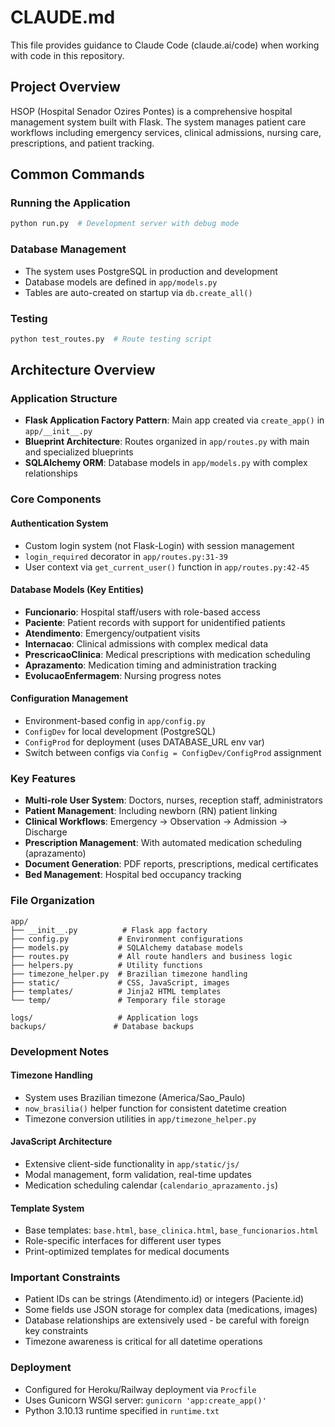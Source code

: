 # CLAUDE.md

This file provides guidance to Claude Code (claude.ai/code) when working with code in this repository.

## Project Overview

HSOP (Hospital Senador Ozires Pontes) is a comprehensive hospital management system built with Flask. The system manages patient care workflows including emergency services, clinical admissions, nursing care, prescriptions, and patient tracking.

## Common Commands

### Running the Application
```bash
python run.py  # Development server with debug mode
```

### Database Management
- The system uses PostgreSQL in production and development
- Database models are defined in `app/models.py`
- Tables are auto-created on startup via `db.create_all()`

### Testing
```bash
python test_routes.py  # Route testing script
```

## Architecture Overview

### Application Structure
- **Flask Application Factory Pattern**: Main app created via `create_app()` in `app/__init__.py`
- **Blueprint Architecture**: Routes organized in `app/routes.py` with main and specialized blueprints
- **SQLAlchemy ORM**: Database models in `app/models.py` with complex relationships

### Core Components

#### Authentication System
- Custom login system (not Flask-Login) with session management
- `login_required` decorator in `app/routes.py:31-39`
- User context via `get_current_user()` function in `app/routes.py:42-45`

#### Database Models (Key Entities)
- **Funcionario**: Hospital staff/users with role-based access
- **Paciente**: Patient records with support for unidentified patients
- **Atendimento**: Emergency/outpatient visits
- **Internacao**: Clinical admissions with complex medical data
- **PrescricaoClinica**: Medical prescriptions with medication scheduling
- **Aprazamento**: Medication timing and administration tracking
- **EvolucaoEnfermagem**: Nursing progress notes

#### Configuration Management
- Environment-based config in `app/config.py`
- `ConfigDev` for local development (PostgreSQL)
- `ConfigProd` for deployment (uses DATABASE_URL env var)
- Switch between configs via `Config = ConfigDev/ConfigProd` assignment

### Key Features
- **Multi-role User System**: Doctors, nurses, reception staff, administrators
- **Patient Management**: Including newborn (RN) patient linking
- **Clinical Workflows**: Emergency → Observation → Admission → Discharge
- **Prescription Management**: With automated medication scheduling (aprazamento)
- **Document Generation**: PDF reports, prescriptions, medical certificates
- **Bed Management**: Hospital bed occupancy tracking

### File Organization
```
app/
├── __init__.py          # Flask app factory
├── config.py           # Environment configurations  
├── models.py           # SQLAlchemy database models
├── routes.py           # All route handlers and business logic
├── helpers.py          # Utility functions
├── timezone_helper.py  # Brazilian timezone handling
├── static/             # CSS, JavaScript, images
├── templates/          # Jinja2 HTML templates
└── temp/               # Temporary file storage

logs/                   # Application logs
backups/               # Database backups
```

### Development Notes

#### Timezone Handling
- System uses Brazilian timezone (America/Sao_Paulo)
- `now_brasilia()` helper function for consistent datetime creation
- Timezone conversion utilities in `app/timezone_helper.py`

#### JavaScript Architecture
- Extensive client-side functionality in `app/static/js/`
- Modal management, form validation, real-time updates
- Medication scheduling calendar (`calendario_aprazamento.js`)

#### Template System
- Base templates: `base.html`, `base_clinica.html`, `base_funcionarios.html`
- Role-specific interfaces for different user types
- Print-optimized templates for medical documents

### Important Constraints
- Patient IDs can be strings (Atendimento.id) or integers (Paciente.id)
- Some fields use JSON storage for complex data (medications, images)
- Database relationships are extensively used - be careful with foreign key constraints
- Timezone awareness is critical for all datetime operations

### Deployment
- Configured for Heroku/Railway deployment via `Procfile`
- Uses Gunicorn WSGI server: `gunicorn 'app:create_app()'`
- Python 3.10.13 runtime specified in `runtime.txt`
